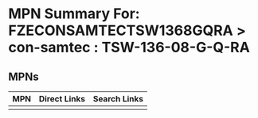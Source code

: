



# MPN Summary For: FZECONSAMTECTSW1368GQRA > con-samtec : TSW-136-08-G-Q-RA

## MPNs
  

|MPN|Direct Links|Search Links|
| :--- | :--- | :--- |
||||
